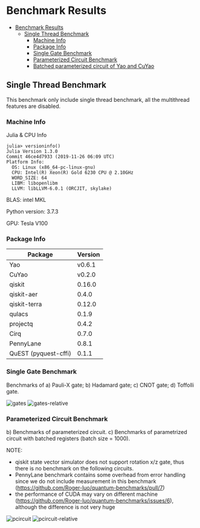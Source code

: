 # Benchmark Results

- [Benchmark Results](#benchmark-results)
  - [Single Thread Benchmark](#single-thread-benchmark)
    - [Machine Info](#machine-info)
    - [Package Info](#package-info)
    - [Single Gate Benchmark](#single-gate-benchmark)
    - [Parameterized Circuit Benchmark](#parameterized-circuit-benchmark)
    - [Batched parameterized circuit of Yao and CuYao](#batched-parameterized-circuit-of-yao-and-cuyao)

## Single Thread Benchmark

This benchmark only include single thread benchmark, all the multithread features are disabled.

### Machine Info

Julia & CPU Info

```
julia> versioninfo()
Julia Version 1.3.0
Commit 46ce4d7933 (2019-11-26 06:09 UTC)
Platform Info:
  OS: Linux (x86_64-pc-linux-gnu)
  CPU: Intel(R) Xeon(R) Gold 6230 CPU @ 2.10GHz
  WORD_SIZE: 64
  LIBM: libopenlibm
  LLVM: libLLVM-6.0.1 (ORCJIT, skylake)
```

BLAS: intel MKL

Python version: 3.7.3

GPU: Tesla V100

### Package Info

|       Package        | Version |
| -------------------- | ------- |
| Yao                  | v0.6.1  |
| CuYao                | v0.2.0  |
| qiskit               | 0.16.0  |
| qiskit-aer           | 0.4.0   |
| qiskit-terra         | 0.12.0  |
| qulacs               | 0.1.9   |
| projectq             | 0.4.2   |
| Cirq                 | 0.7.0   |
| PennyLane            | 0.8.1   |
| QuEST (pyquest-cffi) | 0.1.1   |


### Single Gate Benchmark

Benchmarks of a) Pauli-X gate; b) Hadamard gate; c) CNOT gate; d) Toffolli gate.

![gates](https://github.com/Roger-luo/quantum-benchmarks/blob/master/images/gates.png)
![gates-relative](https://github.com/Roger-luo/quantum-benchmarks/blob/master/images/gates_relative.png)

### Parameterized Circuit Benchmark

b) Benchmarks of parameterized circuit. c) Benchmarks of parametrized circuit with batched registers (batch size = 1000).

NOTE: 

- qiskit state vector simulator does not support rotation x/z gate, thus there is no benchmark on the following circuits.
- PennyLane benchmark contains some overhead from error handling since we do not include measurement in this benchmark (https://github.com/Roger-luo/quantum-benchmarks/pull/7)
- the performance of CUDA may vary on different machine (https://github.com/Roger-luo/quantum-benchmarks/issues/6), although the difference is not very huge

![pcircuit](https://github.com/Roger-luo/quantum-benchmarks/blob/master/images/pcircuit.png)
![pcircuit-relative](https://github.com/Roger-luo/quantum-benchmarks/blob/master/images/pcircuit_relative.png)

